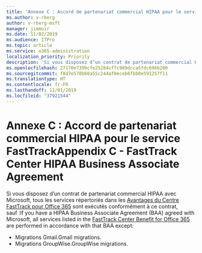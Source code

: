 ```yaml
---
title: 'Annexe C : Accord de partenariat commercial HIPAA pour le service FastTrack'
ms.author: v-rberg
author: v-rberg-msft
manager: jimmuir
ms.date: 11/02/2019
ms.audience: ITPro
ms.topic: article
ms.service: o365-administration
localization_priority: Priority
description: 'Si vous disposez d’un contrat de partenariat commercial HIPAA avec Microsoft pour les services FastTrack, tous les services répertoriés dans le FastTrack Center Benefit for Office 365 sont inclus dans ce contrat sauf :'
ms.openlocfilehash: 27170e7399cfe25284cffc989dcca5fdc696b200
ms.sourcegitcommit: f8d7e570b60a55c244af0eceb6fbb0e591257f11
ms.translationtype: HT
ms.contentlocale: fr-FR
ms.lasthandoff: 11/01/2019
ms.locfileid: "37921544"
---
```

# <a name="appendix-c---fasttrack-center-hipaa-business-associate-agreement"></a><span data-ttu-id="f6f2b-103">Annexe C : Accord de partenariat commercial HIPAA pour le service FastTrack</span><span class="sxs-lookup"><span data-stu-id="f6f2b-103">Appendix C - FastTrack Center HIPAA Business Associate Agreement</span></span>

<span data-ttu-id="f6f2b-104">Si vous disposez d’un contrat de partenariat commercial HIPAA avec Microsoft, tous les services répertoriés dans les [Avantages du Centre FastTrack pour Office 365](O365-fasttrack-benefit-for-office-365.md) sont exécutés conformément à ce contrat, sauf :</span><span class="sxs-lookup"><span data-stu-id="f6f2b-104">If you have a HIPAA Business Associate Agreement (BAA) agreed with Microsoft, all services listed in the [FastTrack Center Benefit for Office 365](O365-fasttrack-benefit-for-office-365.md) are performed in accordance with that BAA except:</span></span> 
  
- <span data-ttu-id="f6f2b-105">Migrations Gmail.</span><span class="sxs-lookup"><span data-stu-id="f6f2b-105">Gmail migrations.</span></span>   
- <span data-ttu-id="f6f2b-106">Migrations GroupWise.</span><span class="sxs-lookup"><span data-stu-id="f6f2b-106">GroupWise migrations.</span></span>
    

